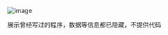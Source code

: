 ![image](https://github.com/wuqude/Testpogram/assets/65637286/b048c660-1f33-4527-961c-ed49e1921af0)

展示曾经写过的程序，数据等信息都已隐藏，不提供代码
